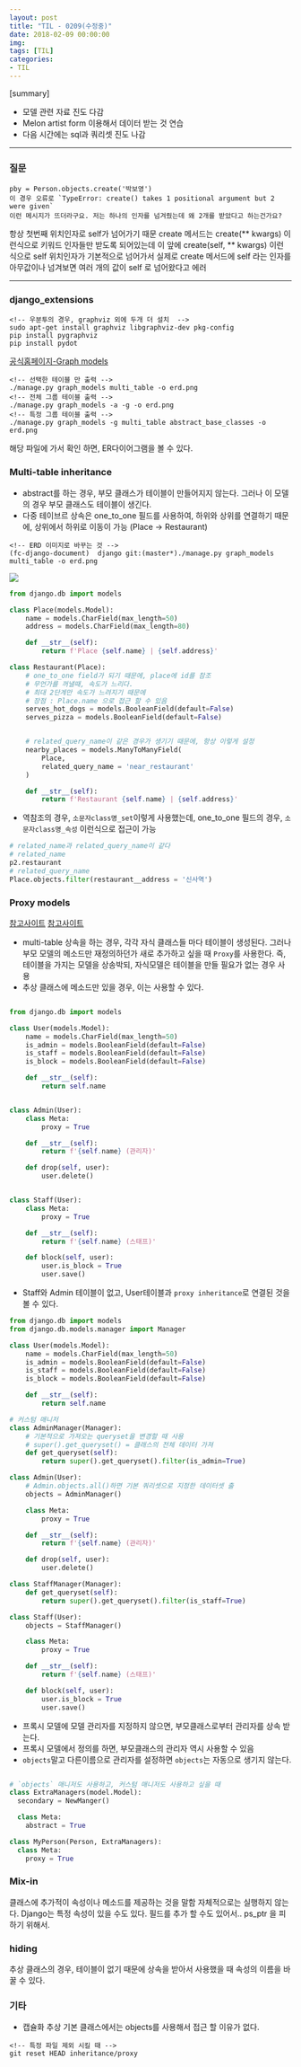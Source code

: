 ```yaml
---
layout: post
title: "TIL - 0209(수정중)"
date: 2018-02-09 00:00:00
img:
tags: [TIL]
categories:
- TIL
---
```


[summary]
- 모델 관련 자료 진도 다감
- Melon artist form 이용해서 데이터 받는 것 연습
- 다음 시간에는 sql과 쿼리셋 진도 나감

---

### 질문

```console
pby = Person.objects.create('박보영')
이 경우 오류로 `TypeError: create() takes 1 positional argument but 2 were given`
이런 메시지가 뜨더라구요. 저는 하나의 인자를 넘겨줬는데 왜 2개를 받았다고 하는건가요?
```
항상 첫번째 위치인자로 self가 넘어가기 때문
create 메서드는 create(** kwargs) 이런식으로 키워드 인자들만 받도록 되어있는데
이 앞에 create(self, ** kwargs) 이런 식으로 self 위치인자가 기본적으로 넘어가서
실제로 create 메서드에 self 라는 인자를 아무값이나 넘겨보면 여러 개의 값이 self 로 넘어왔다고 에러

---

### django_extensions
```console
<!-- 우분투의 경우, graphviz 외에 두개 더 설치  -->
sudo apt-get install graphviz libgraphviz-dev pkg-config
pip install pygraphviz
pip install pydot
```
[공식홈페이지-Graph models](https://django-extensions.readthedocs.io/en/latest/graph_models.html)

```console
<!-- 선택한 테이블 만 출력 -->
./manage.py graph_models multi_table -o erd.png
<!-- 전체 그룹 테이블 출력 -->
./manage.py graph_models -a -g -o erd.png
<!-- 특정 그룹 테이블 출력 -->
./manage.py graph_models -g multi_table abstract_base_classes -o erd.png
```
해당 파일에 가서 확인 하면, ER다이어그램을 볼 수 있다.


### Multi-table inheritance
- abstract를 하는 경우, 부모 클래스가 테이블이 만들어지지 않는다.
그러나 이 모델의 경우 부모 클래스도 테이블이 생긴다.
- 다중 테이브르 상속은 one_to_one 필드를 사용하여, 하위와 상위를 연결하기 때문에,
상위에서 하위로 이동이 가능 (Place -> Restaurant)

```console
<!-- ERD 이미지로 바꾸는 것 -->
(fc-django-document)  django git:(master*)./manage.py graph_models multi_table -o erd.png
```
<img src = "{{ site.url }}/assets/post_img/multi-table.png/">


```py
from django.db import models

class Place(models.Model):
    name = models.CharField(max_length=50)
    address = models.CharField(max_length=80)

    def __str__(self):
        return f'Place {self.name} | {self.address}'

class Restaurant(Place):
    # one_to_one field가 되기 때문에, place에 id를 참조
    # 무언가를 꺼낼때, 속도가 느리다.
    # 최대 2단계만 속도가 느려지기 때문에
    # 장점 : Place.name 으로 접근 할 수 있음
    serves_hot_dogs = models.BooleanField(default=False)
    serves_pizza = models.BooleanField(default=False)


    # related_query_name이 같은 경우가 생기기 때문에, 항상 이렇게 설정
    nearby_places = models.ManyToManyField(
        Place,
        related_query_name = 'near_restaurant'
    )

    def __str__(self):
        return f'Restaurant {self.name} | {self.address}'
```

- 역참조의 경우, `소문자class명_set`이렇게 사용했는데, one_to_one 필드의 경우,
`소문자class명_속성` 이런식으로 접근이 가능

```py
# related_name과 related_query_name이 같다
# related_name
p2.restaurant
# related_query_name
Place.objects.filter(restaurant__address = '신사역')
```

### Proxy models
[참고사이트](http://benlopatin.com/using-django-proxy-models/)
[참고사이트](http://nukggul.tistory.com/17)
- multi-table 상속을 하는 경우, 각각 자식 클래스들 마다 테이블이 생성된다.
그러나 부모 모델의 메소드만 재정의하던가 새로 추가하고 싶을 때 `Proxy`를 사용한다.
즉, 테이블을 가지는 모델을 상송박되, 자식모델은 테이블을 만들 필요가 없는 경우 사용
- 추상 클래스에 메소드만 있을 경우, 이는 사용할 수 있다.

```py

from django.db import models

class User(models.Model):
    name = models.CharField(max_length=50)
    is_admin = models.BooleanField(default=False)
    is_staff = models.BooleanField(default=False)
    is_block = models.BooleanField(default=False)

    def __str__(self):
        return self.name


class Admin(User):
    class Meta:
        proxy = True

    def __str__(self):
        return f'{self.name} (관리자)'

    def drop(self, user):
        user.delete()


class Staff(User):
    class Meta:
        proxy = True

    def __str__(self):
        return f'{self.name} (스태프)'

    def block(self, user):
        user.is_block = True
        user.save()

```
- Staff와 Admin 테이블이 없고, User테이블과  `proxy inheritance`로 연결된 것을 볼 수 있다.


```py
from django.db import models
from django.db.models.manager import Manager

class User(models.Model):
    name = models.CharField(max_length=50)
    is_admin = models.BooleanField(default=False)
    is_staff = models.BooleanField(default=False)
    is_block = models.BooleanField(default=False)

    def __str__(self):
        return self.name

# 커스텀 매니저
class AdminManager(Manager):
    # 기본적으로 가져오는 queryset을 변경할 때 사용
    # super().get_queryset() = 클래스의 전체 데이터 가져
    def get_queryset(self):
        return super().get_queryset().filter(is_admin=True)

class Admin(User):
    # Admin.objects.all()하면 기본 쿼리셋으로 지정한 데이터셋 출
    objects = AdminManager()

    class Meta:
        proxy = True

    def __str__(self):
        return f'{self.name} (관리자)'

    def drop(self, user):
        user.delete()

class StaffManager(Manager):
    def get_queryset(self):
        return super().get_queryset().filter(is_staff=True)

class Staff(User):
    objects = StaffManager()

    class Meta:
        proxy = True

    def __str__(self):
        return f'{self.name} (스태프)'

    def block(self, user):
        user.is_block = True
        user.save()
```
- 프록시 모델에 모델 관리자를 지정하지 않으면, 부모클래스로부터 관리자를 상속 받는다.
- 프록시 모델에서 정의를 하면, 부모클래스의 관리자 역시 사용할 수 있음
- `objects`말고 다른이름으로 관리자를 설정하면 `objects`는 자동으로 생기지 않는다.

```py

# `objects` 매니저도 사용하고, 커스텀 매니저도 사용하고 싶을 때
class ExtraManagers(model.Model):
  secondary = NewManger()

  class Meta:
    abstract = True

class MyPerson(Person, ExtraManagers):
  class Meta:
    proxy = True

```

### Mix-in
클래스에 추가적이 속성이나 메소드를 제공하는 것을 말함
자체적으로는 실행하지 않는다.
Django는 특정 속성이 있을 수도 있다. 필드를 추가 할 수도 있어서..
ps_ptr 을 피하기 위해서.

### hiding
추상 클래스의 경우, 테이블이 없기 때문에 상속을 받아서 사용했을 때
속성의 이름을 바꿀 수 있다.

### 기타
- 캡슐화
추상 기본 클래스에서는 objects를 사용해서 접근 할 이유가 없다.

```console
<!-- 특정 파일 제외 시킬 때 -->
git reset HEAD inheritance/proxy
```
